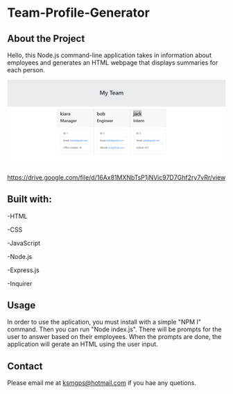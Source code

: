 # Team-Profile-Generator

## About the Project
Hello, this Node.js command-line application takes in information about employees and generates an HTML webpage that displays summaries for each person. 

![image](./dist/MyTeam%20Screenshot.png)

https://drive.google.com/file/d/16Ax81MXNbTsP1jNVic97D7Ghf2ry7vRr/view 

## Built with:
-HTML

-CSS

-JavaScript

-Node.js

-Express.js

-Inquirer

## Usage
In order to use the aplication, you must install with a simple "NPM I" command. Then you can run "Node index.js". There will be prompts for the user to answer based on their employees. When the prompts are done, the application will gerate an HTML using the user input.

## Contact
Please email me at ksmgps@hotmail.com if you hae any quetions.

